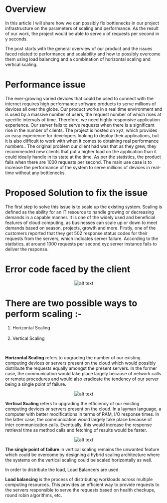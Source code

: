 # Overview

In this article I will share how we can possibly fix bottlenecks in our project infrastructure on the parameters of scaling and performance. As the result of our work, the project would be able to serve x of requests per second in y seconds.

The post starts with the general overview of our product and the issues faced related to performance and scalability and how to possibly overcome them using load balancing and a combination of horizontal scaling and vertical scaling.

# Performance issue

The ever-growing varied devices that could be used to connect with the internet requires high performance software products to serve millions of devices all over the globe. Our product works in a real time environment and is used by a massive number of users, the request number of which rises at specific intervals of time. Therefore, we need highly responsive application experience. Our server fails to serve requests when there is a significant rise in the number of clients. The project is hosted on xyz, which provides an easy experience for developers looking to deploy their applications, but it is also difficult to work with when it comes to obtaining real performance numbers.. The original problem our client had was that as they grew, they recommended new clients that put a higher load on the application than it could ideally handle in its state at the time. As per the statistics, the product fails when there are 1000 requests per second. The main use case is to increase the performance of the system to serve millions of devices in real-time without any bottlenecks.

# Proposed Solution to fix the issue

The first step to solve this issue is to scale up the existing system. Scaling is defined as the ability for an IT resource to handle growing or decreasing demands in a capable manner. It is one of the widely used and beneficial features of cloud computing, as businesses can scale up or down to meet demands based on season, projects, growth and more. Firstly, one of the customers reported that they get 502 response status codes for their requests from the servers, which indicates server failure. According to the statistics, at around 1000 requests per second xyz server instance fails to deliver the response.



# Error code faced by the client

<center>
  
![alt text](https://support.cloudflare.com/hc/article_attachments/115003660331/image1.png)

</center>


# There are two possible ways to perform scaling :-

<ol>
<li>Horizontal Scaling</li>
<br>
<li>Vertical Scaling</li>

</ol>
<br>





**Horizontal Scaling** refers to upgrading the number of our existing computing devices or servers present on the cloud which would possibly distribute the requests equally amongst the present servers. In the former case, the communication would take place largely because of network calls or remote procedures and would also eradicate the tendency of our server being a single point of failure.
<center>

  ![alt text](https://www.codit.eu/wp-content/uploads/2016/02/horizontal-scaling_330x199.png)
  </center>






**Vertical Scaling** refers to upgrading the efficiency of our existing computing devices or servers present on the cloud. In a layman language, a computer with better modifications in terms of RAM, I/O response times. In the latter case, the communication would largely take place because of inter communication calls. Eventually, this would increase the response retrieval time as method calls and fetching of results would be faster.
<center>

![alt text](https://miro.medium.com/max/990/1*kzBKXvnoQZx_Pn-pk5XyCw.jpeg)
</center>


**The single point of failure** in vertical scaling remains the unwanted feature which could be overcome by designing a hybrid scaling architecture where the systems on the vertical scaling could be scaled horizontally as well.

In order to distribute the load, Load Balancers are used. 

**Load balancing** is the process of distributing workloads across multiple computing resources. This provides an efficient way to provide requests to the servers responsible to serve the requests based on health checkups, round robin algorithms, etc.
